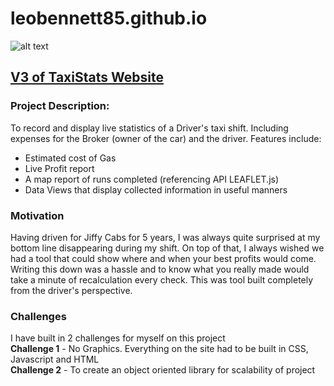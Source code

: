 # leobennett85.github.io

![alt text](https://raw.githubusercontent.com/leobennett85/leobennett85.github.io/main/images/Screenshot%202022-11-10%20143027.png)

## [V3 of TaxiStats Website](https://leobennett85.github.io/TaxiStats/v3/index.html)

### Project Description:

To record and display live statistics of a Driver's taxi shift. Including expenses for the Broker (owner of the car) and the driver. Features include:
<ul>
<li>Estimated cost of Gas</li>
<li>Live Profit report</li>
<li>A map report of runs completed (referencing API LEAFLET.js)</li>
<li>Data Views that display collected information in useful manners</li>
</ul>

### Motivation

Having driven for Jiffy Cabs for 5 years, I was always quite surprised at my bottom line disappearing during my shift. On top of that, I always wished we had a tool that could show where and when your best profits would come. Writing this down was a hassle and to know what you really made would take a minute of recalculation every check. This was tool built completely from the driver's perspective.

### Challenges

I have built in 2 challenges for myself on this project
<br>**Challenge 1** - No Graphics. Everything on the site had to be built in CSS, Javascript and HTML
<br>**Challenge 2** - To create an object oriented library for scalability of project
